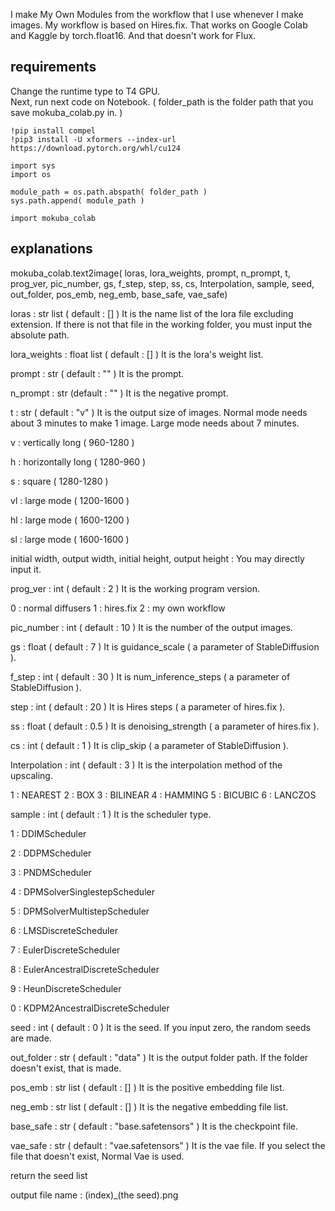 I make My Own Modules from the workflow that I use whenever I make images. My workflow is based on Hires.fix. That works on Google Colab and Kaggle by torch.float16. And that doesn't work for Flux.<br>
## requirements
Change the runtime type to T4 GPU.<br>
Next, run next code on Notebook. ( folder_path is the folder path that you save mokuba_colab.py in. )<br>
```
!pip install compel
!pip3 install -U xformers --index-url https://download.pytorch.org/whl/cu124

import sys
import os

module_path = os.path.abspath( folder_path )
sys.path.append( module_path )

import mokuba_colab
```
## explanations
mokuba_colab.text2image( loras, lora_weights, prompt, n_prompt, t, prog_ver, pic_number, gs, f_step, step, ss, cs, Interpolation, sample, seed, out_folder, pos_emb, neg_emb, base_safe, vae_safe)

loras : str list ( default : [] ) It is the name list of the lora file excluding extension. If there is not that file in the working folder, you must input the absolute path.

lora_weights : float list ( default : [] ) It is the lora's weight list.

prompt : str ( default : "" ) It is the prompt.

n_prompt : str (default : "" ) It is the negative prompt.

t : str ( default : "v" ) It is the output size of images. Normal mode needs about 3 minutes to make 1 image. Large mode needs about 7 minutes.

v : vertically long ( 960-1280 )

h : horizontally long ( 1280-960 )

s : square ( 1280-1280 )

vl : large mode ( 1200-1600 )

hl : large mode ( 1600-1200 )

sl : large mode ( 1600-1600 )

initial width, output width, initial height, output height : You may directly input it.

prog_ver : int ( default : 2 ) It is the working program version.

0 : normal diffusers 1 : hires.fix 2 : my own workflow

pic_number : int ( default : 10 ) It is the number of the output images.

gs : float ( default : 7 ) It is guidance_scale ( a parameter of StableDiffusion ).

f_step : int ( default : 30 ) It is num_inference_steps ( a parameter of StableDiffusion ). 

step : int ( default : 20 ) It is Hires steps ( a parameter of hires.fix ).

ss : float ( default : 0.5 ) It is denoising_strength ( a parameter of hires.fix ).

cs : int ( default : 1 ) It is clip_skip ( a parameter of StableDiffusion ).

Interpolation : int ( default : 3 ) It is the interpolation method of the upscaling.

1 : NEAREST 2 : BOX 3 : BILINEAR 4 : HAMMING 5 : BICUBIC 6 : LANCZOS

sample : int ( default : 1 ) It is the scheduler type.

1 : DDIMScheduler

2 : DDPMScheduler

3 : PNDMScheduler

4 : DPMSolverSinglestepScheduler

5 : DPMSolverMultistepScheduler

6 : LMSDiscreteScheduler

7 : EulerDiscreteScheduler

8 : EulerAncestralDiscreteScheduler

9 : HeunDiscreteScheduler

0 : KDPM2AncestralDiscreteScheduler

seed : int ( default : 0 ) It is the seed. If you input zero, the random seeds are made.

out_folder : str ( default : "data" ) It is the output folder path. If the folder doesn't exist, that is made.

pos_emb : str list ( default : [] ) It is the positive embedding file list.

neg_emb : str list ( default : [] ) It is the negative embedding file list.

base_safe : str ( default : "base.safetensors" ) It is the checkpoint file.

vae_safe : str ( default : "vae.safetensors" ) It is the vae file. If you select the file that doesn't exist, Normal Vae is used.

return the seed list

output file name : (index)_(the seed).png
